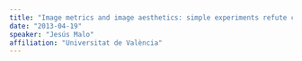 ```yaml
---
title: "Image metrics and image aesthetics: simple experiments refute current methods"
date: "2013-04-19"
speaker: "Jesús Malo"
affiliation: "Universitat de València"
---
```

